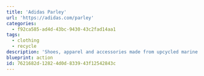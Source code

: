 ```yaml
---
title: 'Adidas Parley'
url: 'https://adidas.com/parley'
categories:
  - f92ca585-ad4d-43bc-9430-43c2fad14aa1
tags:
  - clothing
  - recycle
description: 'Shoes, apparel and accessories made from upcycled marine plastic waste. Every piece in the collection is made of at least 75% intercepted plastic trash.'
blueprint: action
id: 7621682d-1282-4d0d-8339-43f12542843c
---
```

